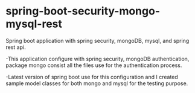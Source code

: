 # spring-boot-security-mongo-mysql-rest
Spring boot application with spring security, mongoDB, mysql, and spring rest api.

-This application configure with spring security, mongoDB authentication, package mongo consist all the files use for the authentication process.

-Latest version of spring boot use for this configuration and I created sample model classes for both mongo and mysql for the testing purpose.
